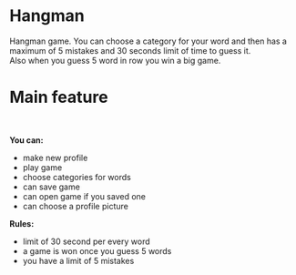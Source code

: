 # Hangman

Hangman game. You can choose a category for your word and then has a maximum of 5 mistakes and 30 seconds limit of time to guess it.<br>
Also when you guess 5 word in row you win a big game.
<br>
<h1>Main feature</h1><br>

<b>You can:</b><br>
- make new profile<br>
- play game<br>
- choose categories for words<br>
- can save game<br>
- can open game if you saved one<br>
- can choose a profile picture<br>

<b>Rules:</b><br>
- limit of 30 second per every word<br>
- a game is won once you guess 5 words<br>
- you have a limit of 5 mistakes<br>
